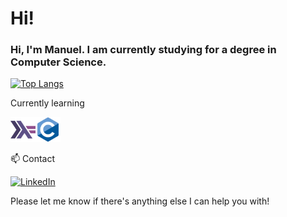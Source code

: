 # Hi!

### Hi, I'm Manuel. I am currently studying for a degree in Computer Science.

[![Top Langs](https://github-readme-stats.vercel.app/api/top-langs/?username=manug859&theme=dark)](https://github.com/manug859/github-readme-stats)

Currently learning 

<code><img height="40" alt="haskell" src="https://raw.githubusercontent.com/devicons/devicon/6910f0503efdd315c8f9b858234310c06e04d9c0/icons/haskell/haskell-original.svg"></code><code><img height="40" alt="c" src="https://raw.githubusercontent.com/devicons/devicon/6910f0503efdd315c8f9b858234310c06e04d9c0/icons/c/c-original.svg"></code>

📫 Contact

[![LinkedIn](https://img.shields.io/badge/LinkedIn-8A2BE2?style=for-the-badge&logo=linkedin&logoColor=white)](https://www.linkedin.com/in/manug179/)

Please let me know if there's anything else I can help you with!